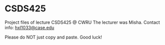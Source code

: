 # CSDS425
Project files of lecture CSDS425 @ CWRU
The lecturer was Misha.
Contact info: hxl1033@case.edu

Please do NOT just copy and paste. Good luck!
